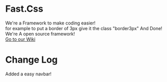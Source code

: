 
# Fast.Css <br>
We're a Framework to make coding easier!
<br>
for example to put a border of 3px give it the class "border3px" And Done! 
<br>
We're A open source framework! <br>
<a href="https://github.com/Fast-Css/Fast-Css/wiki">Go to our Wiki</a>

# Change Log  <br>
Added a easy navbar!
